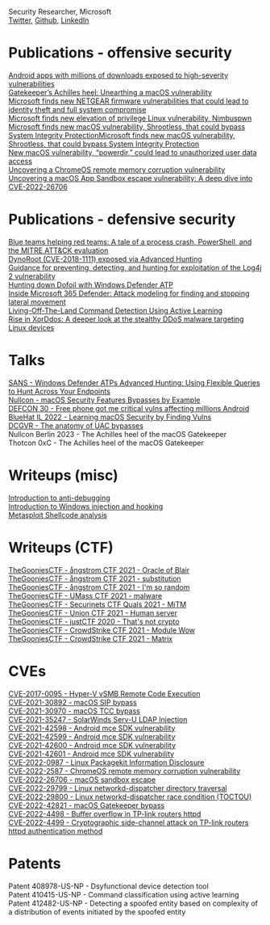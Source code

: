 Security Researcher, Microsoft  
[Twitter](https://twitter.com/yo_yo_yo_jbo), [Github](https://github.com/yo-yo-yo-jbo), [LinkedIn](https://www.linkedin.com/in/jonathan-bar-or-89876474/)

# Publications - offensive security
[Android apps with millions of downloads exposed to high-severity vulnerabilities](https://www.microsoft.com/en-us/security/blog/2022/05/27/android-apps-with-millions-of-downloads-exposed-to-high-severity-vulnerabilities/)  
[Gatekeeper’s Achilles heel: Unearthing a macOS vulnerability](https://www.microsoft.com/en-us/security/blog/2022/12/19/gatekeepers-achilles-heel-unearthing-a-macos-vulnerability/)  
[Microsoft finds new NETGEAR firmware vulnerabilities that could lead to identity theft and full system compromise](https://www.microsoft.com/en-us/security/blog/2021/06/30/microsoft-finds-new-netgear-firmware-vulnerabilities-that-could-lead-to-identity-theft-and-full-system-compromise/)  
[Microsoft finds new elevation of privilege Linux vulnerability, Nimbuspwn](https://www.microsoft.com/en-us/security/blog/2022/04/26/microsoft-finds-new-elevation-of-privilege-linux-vulnerability-nimbuspwn/)  
[Microsoft finds new macOS vulnerability, Shrootless, that could bypass System Integrity ProtectionMicrosoft finds new macOS vulnerability, Shrootless, that could bypass System Integrity Protection](https://www.microsoft.com/en-us/security/blog/2021/10/28/microsoft-finds-new-macos-vulnerability-shrootless-that-could-bypass-system-integrity-protection/)  
[New macOS vulnerability, “powerdir,” could lead to unauthorized user data access](https://www.microsoft.com/en-us/security/blog/2022/01/10/new-macos-vulnerability-powerdir-could-lead-to-unauthorized-user-data-access/)  
[Uncovering a ChromeOS remote memory corruption vulnerability](https://www.microsoft.com/security/blog/2022/08/19/uncovering-a-chromeos-remote-memory-corruption-vulnerability/)  
[Uncovering a macOS App Sandbox escape vulnerability: A deep dive into CVE-2022-26706](https://www.microsoft.com/security/blog/2022/07/13/uncovering-a-macos-app-sandbox-escape-vulnerability-a-deep-dive-into-cve-2022-26706/)  

# Publications - defensive security
[Blue teams helping red teams: A tale of a process crash, PowerShell, and the MITRE ATT&CK evaluation](https://www.microsoft.com/en-us/security/blog/2020/06/11/blue-teams-helping-red-teams-a-tale-of-a-process-crash-powershell-and-the-mitre-attck-evaluation/)  
[DynoRoot (CVE-2018-1111) exposed via Advanced Hunting](https://techcommunity.microsoft.com/t5/microsoft-defender-for-endpoint/dynoroot-cve-2018-1111-exposed-via-advanced-hunting/ba-p/202568)  
[Guidance for preventing, detecting, and hunting for exploitation of the Log4j 2 vulnerability](https://www.microsoft.com/en-us/security/blog/2021/12/11/guidance-for-preventing-detecting-and-hunting-for-cve-2021-44228-log4j-2-exploitation/)  
[Hunting down Dofoil with Windows Defender ATP](https://www.microsoft.com/en-us/security/blog/2018/04/04/hunting-down-dofoil-with-windows-defender-atp/)  
[Inside Microsoft 365 Defender: Attack modeling for finding and stopping lateral movement](https://www.microsoft.com/en-us/security/blog/2020/06/10/the-science-behind-microsoft-threat-protection-attack-modeling-for-finding-and-stopping-evasive-ransomware/)  
[Living-Off-The-Land Command Detection Using Active Learning](https://www.microsoft.com/en-us/research/publication/living-off-the-land-command-detection-using-active-learning/)  
[Rise in XorDdos: A deeper look at the stealthy DDoS malware targeting Linux devices](https://www.microsoft.com/en-us/security/blog/2022/05/19/rise-in-xorddos-a-deeper-look-at-the-stealthy-ddos-malware-targeting-linux-devices/)  

# Talks
[SANS - Windows Defender ATPs Advanced Hunting: Using Flexible Queries to Hunt Across Your Endpoints](https://www.sans.org/webcasts/windows-defender-atps-advanced-hunting-flexible-queries-hunt-endpoints-108005/)  
[Nullcon - macOS Security Features Bypasses by Example](https://nullcon.net/webinardetail/macOS-security-features-bypasses-by-example)  
[DEFCON 30 - Free phone got me critical vulns affecting millions Android](https://www.youtube.com/watch?v=Ua_5qwcPgps)  
[BlueHat IL 2022 - Learning macOS Security by Finding Vulns](https://www.youtube.com/watch?v=jBvE0kciSx8)  
[DCGVR - The anatomy of UAC bypasses](https://www.youtube.com/watch?v=gvJ12U80q8g)  
Nullcon Berlin 2023 - The Achilles heel of the macOS Gatekeeper  
Thotcon 0xC - The Achilles heel of the macOS Gatekeeper  

# Writeups (misc)
[Introduction to anti-debugging](https://github.com/yo-yo-yo-jbo/anti_debugging_intro/)  
[Introduction to Windows injection and hooking](https://github.com/yo-yo-yo-jbo/injection_and_hooking_intro/)  
[Metasploit Shellcode analysis](https://github.com/yo-yo-yo-jbo/msf_shellcode_analysis/)  

# Writeups (CTF)
[TheGooniesCTF - ångstrom CTF 2021 - Oracle of Blair](https://thegoonies.github.io/2021/04/08/angstrom-ctf-2021-oracle-of-blair/)  
[TheGooniesCTF - ångstrom CTF 2021 - substitution](https://thegoonies.github.io/2021/04/07/angstromctf-2021-substitution/)  
[TheGooniesCTF - ångstrom CTF 2021 - I'm so random](https://thegoonies.github.io/2021/04/07/angstromctf-2021-im_so_random/)  
[TheGooniesCTF - UMass CTF 2021 - malware](https://thegoonies.github.io/2021/03/28/umass-ctf-2021-malware/)  
[TheGooniesCTF - Securinets CTF Quals 2021 - MiTM](https://thegoonies.github.io/2021/03/21/securinetctf-2021-mitm/)  
[TheGooniesCTF - Union CTF 2021 - Human server](https://thegoonies.github.io/2021/02/21/unionctf-2021-human-server/)  
[TheGooniesCTF - justCTF 2020 - That's not crypto](https://thegoonies.github.io/2021/01/31/justctf-2020-thats-not-crypto/)  
[TheGooniesCTF - CrowdStrike CTF 2021 - Module Wow](https://thegoonies.github.io/2021/01/29/crowstrike-ctf-2021-module-wow/)  
[TheGooniesCTF - CrowdStrike CTF 2021 - Matrix](https://thegoonies.github.io/2021/01/29/crowstrike-ctf-2021-matrix/)  

# CVEs
[CVE-2017-0095 - Hyper-V vSMB Remote Code Execution](https://cve.mitre.org/cgi-bin/cvename.cgi?name=CVE-2017-0095)  
[CVE-2021-30892 - macOS SIP bypass](https://cve.mitre.org/cgi-bin/cvename.cgi?name=CVE-2021-30892)  
[CVE-2021-30970 - macOS TCC bypass](https://cve.mitre.org/cgi-bin/cvename.cgi?name=CVE-2021-30970)  
[CVE-2021-35247 - SolarWinds Serv-U LDAP Injection](https://cve.mitre.org/cgi-bin/cvename.cgi?name=CVE-2021-35247)  
[CVE-2021-42598 - Android mce SDK vulnerability](https://cve.mitre.org/cgi-bin/cvename.cgi?name=CVE-2021-42598)  
[CVE-2021-42599 - Android mce SDK vulnerability](https://cve.mitre.org/cgi-bin/cvename.cgi?name=CVE-2021-42599)  
[CVE-2021-42600 - Android mce SDK vulnerability](https://cve.mitre.org/cgi-bin/cvename.cgi?name=CVE-2021-42600)  
[CVE-2021-42601 - Android mce SDK vulnerability](https://cve.mitre.org/cgi-bin/cvename.cgi?name=CVE-2021-42601)  
[CVE-2022-0987 - Linux Packagekit Information Disclosure](https://cve.mitre.org/cgi-bin/cvename.cgi?name=CVE-2022-0987)  
[CVE-2022-2587 - ChromeOS remote memory corruption vulnerability](https://cve.mitre.org/cgi-bin/cvename.cgi?name=CVE-2022-2587)  
[CVE-2022-26706 - macOS sandbox escape](https://cve.mitre.org/cgi-bin/cvename.cgi?name=CVE-2022-26706)  
[CVE-2022-29799 - Linux networkd-dispatcher directory traversal](https://cve.mitre.org/cgi-bin/cvename.cgi?name=CVE-2022-29799)  
[CVE-2022-29800 - Linux networkd-dispatcher race condition (TOCTOU)](https://cve.mitre.org/cgi-bin/cvename.cgi?name=CVE-2022-29800)  
[CVE-2022-42821 - macOS Gatekeeper bypass](https://cve.mitre.org/cgi-bin/cvename.cgi?name=CVE-2022-42821)  
[CVE-2022-4498 - Buffer overflow in TP-link routers httpd](https://cve.mitre.org/cgi-bin/cvename.cgi?name=CVE-2022-4498)  
[CVE-2022-4499 - Cryptographic side-channel attack on TP-link routers httpd authentication method](https://cve.mitre.org/cgi-bin/cvename.cgi?name=CVE-2022-4499)  

# Patents
Patent 408978-US-NP - Dsyfunctional device detection tool  
Patent 410415-US-NP - Command classification using active learning  
Patent 412482-US-NP - Detecting a spoofed entity based on complexity of a distribution of events initiated by the spoofed entity  
